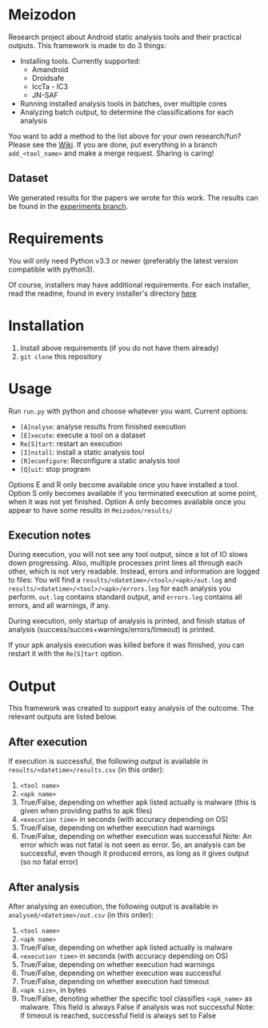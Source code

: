 # Meizodon
Research project about Android static analysis tools and their practical outputs. This framework is made to do 3 things: 
 * Installing tools. Currently supported:
   * Amandroid
   * Droidsafe
   * IccTa - IC3
   * JN-SAF
 * Running installed analysis tools in batches, over multiple cores
 * Analyzing batch output, to determine the classifications for each analysis

You want to add a method to the list above for your own research/fun? Please see the [Wiki](https://github.com/Sebastiaan-Alvarez-Rodriguez/Meizodon/wiki/Main). If you are done, put everything in a branch `add_<tool_name>` and make a merge request. Sharing is caring!

## Dataset
We generated results for the papers we wrote for this work. The results can be found in the [experiments branch](https://github.com/Sebastiaan-Alvarez-Rodriguez/Meizodon/tree/experiments).

# Requirements
You will only need Python v3.3 or newer (preferably the latest version compatible with python3).  

Of course, installers may have additional requirements. For each installer, read the readme, found in every installer's directory [here](https://github.com/Sebastiaan-Alvarez-Rodriguez/Meizodon/tree/master/installers)

# Installation
1. Install above requirements (if you do not have them already)
2. `git clone` this repository

# Usage
Run `run.py` with python and choose whatever you want. Current options:
 * `[A]nalyse`: analyse results from finished execution
 * `[E]xecute`: execute a tool on a dataset
 * `Re[S]tart`: restart an execution
 * `[I]nstall`: install a static analysis tool
 * `[R]econfigure`: Reconfigure a static analysis tool
 * `[Q]uit`: stop program

Options E and R only become available once you have installed a tool.
Option S only becomes available if you terminated execution at some point,
when it was not yet finished.
Option A only becomes available once you appear to have some results in `Meizodon/results/`

## Execution notes
During execution, you will not see any tool output,
since a lot of IO slows down progressing.
Also, multiple processes print lines all through each other, 
which is not very readable.
Instead, errors and information are logged to files: 
You will find a `results/<datetime>/<tool>/<apk>/out.log` and
`results/<datetime>/<tool>/<apk>/errors.log` for each analysis you perform. 
`out.log` contains standard output, and `errors.log` contains all errors,
and all warnings, if any.

During execution, only startup of analysis is printed, and finish status of analysis (success/succes+warnings/errors/timeout) is printed.

If your apk analysis execution was killed before it was finished, you can restart it with the `Re[S]tart` option.

# Output
This framework was created to support easy analysis of the outcome.
The relevant outputs are listed below.

## After execution
If execution is successful, the following output is available in `results/<datetime>/results.csv` (in this order):
 1. `<tool name>`
 2. `<apk name>`
 3. True/False, depending on whether apk listed actually is malware (this is given when providing paths to apk files)
 4. `<execution time>` in seconds (with accuracy depending on OS)
 5. True/False, depending on whether execution had warnings
 6. True/False, depending on whether execution was successful
Note: An error which was not fatal is not seen as error. So, an analysis can be successful, even though it produced errors, as long as it gives output (so no fatal error)

## After analysis
After analysing an execution, the following output is available in `analysed/<datetime>/out.csv` (in this order):
 1. `<tool name>`
 2. `<apk name>`
 3. True/False, depending on whether apk listed actually is malware
 4. `<execution time>` in seconds (with accuracy depending on OS)
 5. True/False, depending on whether execution had warnings
 6. True/False, depending on whether execution was successful
 7. True/False, depending on whether execution had timeout
 8. `<apk size>`, in bytes
 9. True/False, denoting whether the specific tool classifies `<apk_name>` as malware. This field is always False if analysis was not successful
Note: If timeout is reached, successful field is always set to False